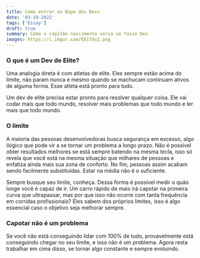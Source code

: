 ```yaml
---
title: Como entrar no Bope dos Devs
date: '03-19-2022'
tags: ['Essay']
draft: true
summary: Como o capitão nascimento seria se fosse Dev
images: https://i.imgur.com/EE1TdsZ.png
---
```


### O que é um Dev de Elite?

Uma analogia direta é com atletas de elite. Eles sempre estão acima do limite, não param nunca e mesmo quando se machucam continuam ativos de alguma forma. Esse atleta está pronto para tudo.

Um dev de elite precisa estar pronto para resolver qualquer coisa. Ele vai codar mais que todo mundo, resolver mais problemas que todo mundo e ler mais que todo mundo.

### O limite

A maioria das pessoas desenvolvedoras busca segurança em excesso, algo ilógico que pode vir a se tornar um problema a longo prazo. Não é possível obter resultados melhores se está sempre batendo na mesma tecla, isso só revela que você está na mesma situação que milhares de pessoas e enfatiza ainda mais sua zona de conforto. No fim, pessoas assim acabam sendo facilmente substituídas. Estar na média não é o suficiente.

Sempre busque seu limite, conheça. Dessa forma é possível medir o quão longe você é capaz de ir. Um carro rápido de mais irá capotar na primeira curva que ultrapassar, mas por que isso não ocorre com tanta frequência em corridas profissionais? Eles sabem dos próprios limites, isso é algo essencial caso o objetivo seja melhorar sempre.

### Capotar não é um problema

Se você não está conseguindo lidar com 100% de tudo, provavelmente está conseguindo chegar no seu limite, e isso não é um problema. Agora resta trabalhar em cima disso, se tornar algo constante e sempre evoluindo.
